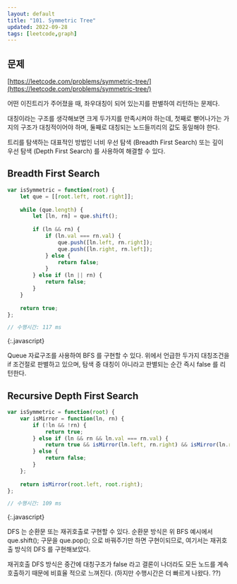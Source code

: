 ```yaml
---
layout: default
title: "101. Symmetric Tree"
updated: 2022-09-28
tags: [leetcode,graph]
---
```


## 문제

[https://leetcode.com/problems/symmetric-tree/](https://leetcode.com/problems/symmetric-tree/)

어떤 이진트리가 주어졌을 때, 좌우대칭이 되어 있는지를 판별하여 리턴하는 문제다.

대칭이라는 구조를 생각해보면 크게 두가지를 만족시켜야 하는데, 첫째로 뻗어나가는 가지의 구조가 대칭적이어야 하며, 둘째로 대칭되는 노드들끼리의 값도 동일해야 한다.

트리를 탐색하는 대표적인 방법인 너비 우선 탐색 (Breadth First Search) 또는 깊이 우선 탐색 (Depth First Search) 를 사용하여 해결할 수 있다.

## Breadth First Search

```js
var isSymmetric = function(root) {
    let que = [[root.left, root.right]];
    
    while (que.length) {
        let [ln, rn] = que.shift();
        
        if (ln && rn) {
            if (ln.val === rn.val) {
                que.push([ln.left, rn.right]);
                que.push([ln.right, rn.left]);
            } else {
                return false;
            }
        } else if (ln || rn) {
            return false;
        }
    }
    
    return true;
};

// 수행시간: 117 ms
```
{:.javascript}

Queue 자료구조를 사용하여 BFS 를 구현할 수 있다. 위에서 언급한 두가지 대칭조건을 if 조건절로 판별하고 있으며, 탐색 중 대칭이 아니라고 판별되는 순간 즉시 false 를 리턴한다.

## Recursive Depth First Search

```js
var isSymmetric = function(root) {
    var isMirror = function(ln, rn) {
        if (!ln && !rn) {
            return true;
        } else if (ln && rn && ln.val === rn.val) {
            return true && isMirror(ln.left, rn.right) && isMirror(ln.right, rn.left);
        } else {
            return false;
        }
    };
    
    return isMirror(root.left, root.right);
};

// 수행시간: 109 ms
```
{:.javascript}

DFS 는 순환문 또는 재귀호출로 구현할 수 있다. 순환문 방식은 위 BFS 예시에서 que.shift(); 구문을 que.pop(); 으로 바꿔주기만 하면 구현이되므로, 여기서는 재귀호출 방식의 DFS 를 구현해보았다.

재귀호출 DFS 방식은 중간에 대칭구조가 false 라고 결론이 나더라도 모든 노드를 계속 호출하기 때문에 비효율 적으로 느껴진다. (하지만 수행시간은 더 빠르게 나왔다. ??)
